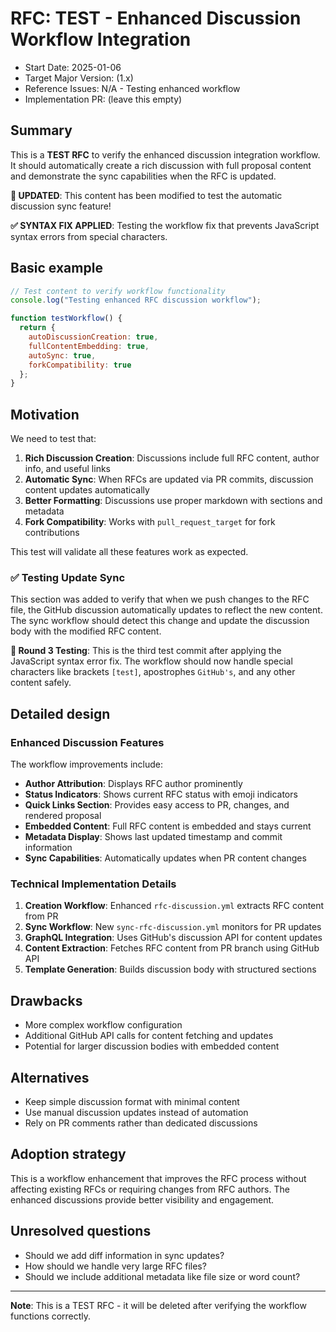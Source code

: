 # RFC: TEST - Enhanced Discussion Workflow Integration

- Start Date: 2025-01-06
- Target Major Version: (1.x)
- Reference Issues: N/A - Testing enhanced workflow
- Implementation PR: (leave this empty)

## Summary

This is a **TEST RFC** to verify the enhanced discussion integration workflow. It should automatically create a rich discussion with full proposal content and demonstrate the sync capabilities when the RFC is updated.

**🔄 UPDATED**: This content has been modified to test the automatic discussion sync feature!

**✅ SYNTAX FIX APPLIED**: Testing the workflow fix that prevents JavaScript syntax errors from special characters.

## Basic example

```javascript
// Test content to verify workflow functionality
console.log("Testing enhanced RFC discussion workflow");

function testWorkflow() {
  return {
    autoDiscussionCreation: true,
    fullContentEmbedding: true,
    autoSync: true,
    forkCompatibility: true
  };
}
```

## Motivation

We need to test that:

1. **Rich Discussion Creation**: Discussions include full RFC content, author info, and useful links
2. **Automatic Sync**: When RFCs are updated via PR commits, discussion content updates automatically  
3. **Better Formatting**: Discussions use proper markdown with sections and metadata
4. **Fork Compatibility**: Works with `pull_request_target` for fork contributions

This test will validate all these features work as expected.

### ✅ Testing Update Sync

This section was added to verify that when we push changes to the RFC file, the GitHub discussion automatically updates to reflect the new content. The sync workflow should detect this change and update the discussion body with the modified RFC content.

**🔧 Round 3 Testing**: This is the third test commit after applying the JavaScript syntax error fix. The workflow should now handle special characters like brackets `[test]`, apostrophes `GitHub's`, and any other content safely.

## Detailed design

### Enhanced Discussion Features

The workflow improvements include:

- **Author Attribution**: Displays RFC author prominently
- **Status Indicators**: Shows current RFC status with emoji indicators
- **Quick Links Section**: Provides easy access to PR, changes, and rendered proposal
- **Embedded Content**: Full RFC content is embedded and stays current
- **Metadata Display**: Shows last updated timestamp and commit information
- **Sync Capabilities**: Automatically updates when PR content changes

### Technical Implementation Details

1. **Creation Workflow**: Enhanced `rfc-discussion.yml` extracts RFC content from PR
2. **Sync Workflow**: New `sync-rfc-discussion.yml` monitors for PR updates  
3. **GraphQL Integration**: Uses GitHub's discussion API for content updates
4. **Content Extraction**: Fetches RFC content from PR branch using GitHub API
5. **Template Generation**: Builds discussion body with structured sections

## Drawbacks

- More complex workflow configuration
- Additional GitHub API calls for content fetching and updates
- Potential for larger discussion bodies with embedded content

## Alternatives

- Keep simple discussion format with minimal content
- Use manual discussion updates instead of automation
- Rely on PR comments rather than dedicated discussions

## Adoption strategy

This is a workflow enhancement that improves the RFC process without affecting existing RFCs or requiring changes from RFC authors. The enhanced discussions provide better visibility and engagement.

## Unresolved questions

- Should we add diff information in sync updates?
- How should we handle very large RFC files?
- Should we include additional metadata like file size or word count?

---

**Note**: This is a TEST RFC - it will be deleted after verifying the workflow functions correctly.